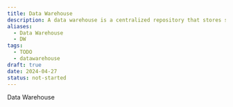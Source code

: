 ```yaml
---
title: Data Warehouse
description: A data warehouse is a centralized repository that stores structured and organized data from multiple sources, providing a single source of truth for reporting, analysis, and decision-making within an organization. It is optimized for querying and analysis, often using techniques like indexing and data partitioning to improve performance.
aliases:
  - Data Warehouse
  - DW
tags:
  - TODO
  - datawarehouse
draft: true
date: 2024-04-27
status: not-started
---
```


Data Warehouse

